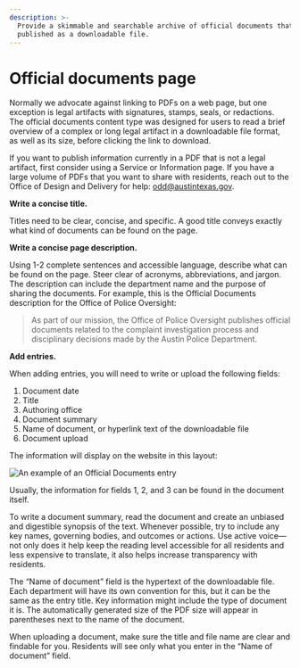 ```yaml
---
description: >-
  Provide a skimmable and searchable archive of official documents that must be
  published as a downloadable file.
---
```


# Official documents page

Normally we advocate against linking to PDFs on a web page, but one exception is legal artifacts with signatures, stamps, seals, or redactions. The official documents content type was designed for users to read a brief overview of a complex or long legal artifact in a downloadable file format, as well as its size, before clicking the link to download.

If you want to publish information currently in a PDF that is not a legal artifact, first consider using a Service or Information page. If you have a large volume of PDFs that you want to share with residents, reach out to the Office of Design and Delivery for help: [odd@austintexas.gov](mailto:odd@austintexas.gov).

**Write a concise title.**

Titles need to be clear, concise, and specific. A good title conveys exactly what kind of documents can be found on the page.

**Write a concise page description.**

Using 1-2 complete sentences and accessible language, describe what can be found on the page. Steer clear of acronyms, abbreviations, and jargon. The description can include the department name and the purpose of sharing the documents. For example, this is the Official Documents description for the Office of Police Oversight:

> As part of our mission, the Office of Police Oversight publishes official documents related to the complaint investigation process and disciplinary decisions made by the Austin Police Department.

**Add entries.**

When adding entries, you will need to write or upload the following fields:

1. Document date
2. Title
3. Authoring office
4. Document summary
5. Name of document, or hyperlink text of the downloadable file
6. Document upload

The information will display on the website in this layout:

![An example of an Official Documents entry](../../.gitbook/assets/screen-shot-2019-10-15-at-6.53.33-pm.png)

Usually, the information for fields 1, 2, and 3 can be found in the document itself.

To write a document summary, read the document and create an unbiased and digestible synopsis of the text. Whenever possible, try to include any key names, governing bodies, and outcomes or actions. Use active voice—not only does it help keep the reading level accessible for all residents and less expensive to translate, it also helps increase transparency with residents.

The “Name of document” field is the hypertext of the downloadable file. Each department will have its own convention for this, but it can be the same as the entry title. Key information might include the type of document it is. The automatically generated size of the PDF size will appear in parentheses next to the name of the document.

When uploading a document, make sure the title and file name are clear and findable for you. Residents will see only what you enter in the “Name of document” field.

